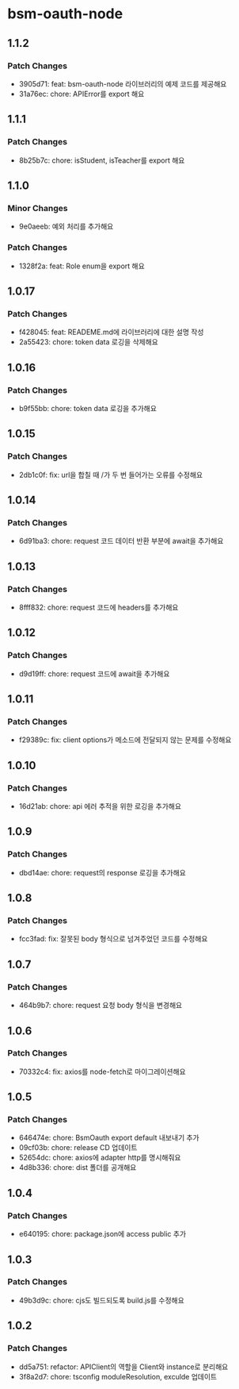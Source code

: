 # bsm-oauth-node

## 1.1.2

### Patch Changes

- 3905d71: feat: bsm-oauth-node 라이브러리의 예제 코드를 제공해요
- 31a76ec: chore: APIError를 export 해요

## 1.1.1

### Patch Changes

- 8b25b7c: chore: isStudent, isTeacher를 export 해요

## 1.1.0

### Minor Changes

- 9e0aeeb: 예외 처리를 추가해요

### Patch Changes

- 1328f2a: feat: Role enum을 export 해요

## 1.0.17

### Patch Changes

- f428045: feat: READEME.md에 라이브러리에 대한 설명 작성
- 2a55423: chore: token data 로깅을 삭제해요

## 1.0.16

### Patch Changes

- b9f55bb: chore: token data 로깅을 추가해요

## 1.0.15

### Patch Changes

- 2db1c0f: fix: url을 합칠 때 /가 두 번 들어가는 오류를 수정해요

## 1.0.14

### Patch Changes

- 6d91ba3: chore: request 코드 데이터 반환 부분에 await을 추가해요

## 1.0.13

### Patch Changes

- 8fff832: chore: request 코드에 headers를 추가해요

## 1.0.12

### Patch Changes

- d9d19ff: chore: request 코드에 await을 추가해요

## 1.0.11

### Patch Changes

- f29389c: fix: client options가 메소드에 전달되지 않는 문제를 수정해요

## 1.0.10

### Patch Changes

- 16d21ab: chore: api 에러 추적을 위한 로깅을 추가해요

## 1.0.9

### Patch Changes

- dbd14ae: chore: request의 response 로깅을 추가해요

## 1.0.8

### Patch Changes

- fcc3fad: fix: 잘못된 body 형식으로 넘겨주었던 코드를 수정해요

## 1.0.7

### Patch Changes

- 464b9b7: chore: request 요청 body 형식을 변경해요

## 1.0.6

### Patch Changes

- 70332c4: fix: axios를 node-fetch로 마이그레이션해요

## 1.0.5

### Patch Changes

- 646474e: chore: BsmOauth export default 내보내기 추가
- 09cf03b: chore: release CD 업데이트
- 52654dc: chore: axios에 adapter http를 명시해줘요
- 4d8b336: chore: dist 폴더를 공개해요

## 1.0.4

### Patch Changes

- e640195: chore: package.json에 access public 추가

## 1.0.3

### Patch Changes

- 49b3d9c: chore: cjs도 빌드되도록 build.js를 수정해요

## 1.0.2

### Patch Changes

- dd5a751: refactor: APIClient의 역할을 Client와 instance로 분리해요
- 3f8a2d7: chore: tsconfig moduleResolution, exculde 업데이트
